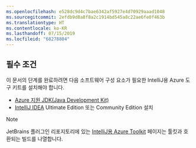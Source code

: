 ```yaml
---
ms.openlocfilehash: e528dc9d4c7bae6342af5927e4d70929aaad1048
ms.sourcegitcommit: 2efdb9d8a8f8a2c1914bd545a8c22ae6fe0f463b
ms.translationtype: HT
ms.contentlocale: ko-KR
ms.lasthandoff: 07/15/2019
ms.locfileid: "68278804"
---
```


## <a name="prerequisites"></a>필수 조건

이 문서의 단계를 완료하려면 다음 소프트웨어 구성 요소가 필요한 IntelliJ용 Azure 도구 키트를 설치해야 합니다.

* [Azure 지원 JDK(Java Development Kit)](https://aka.ms/azure-jdks)
* [IntelliJ IDEA](https://www.jetbrains.com/idea/download/) Ultimate Edition 또는 Community Edition 설치

> [!NOTE]
> 
> JetBrains 플러그인 리포지토리에 있는 [IntelliJ용 Azure Toolkit](https://plugins.jetbrains.com/plugin/8053) 페이지는 툴킷과 호환되는 빌드를 나열합니다.
> 

<!--
> [!IMPORTANT]
> 
> If you are using the Azure Toolkit for IntelliJ on Windows, the toolkit requires installing the Azure SDK 2.9.6 or later in order to use the Azure emulator. You have two options for installing the Azure SDK:
> 
> * You can download and install the Azure SDK by using the [Web Platform Installer (WebPI)](http://go.microsoft.com/fwlink/?LinkID=252838).
> * If you do not have the Azure SDK installed when you create your first Azure deployment project, you will be prompted to automatically download install the requisite version of the Azure SDK.
> 
> Note that the Azure SDK is only required on Windows.
> 
-->
